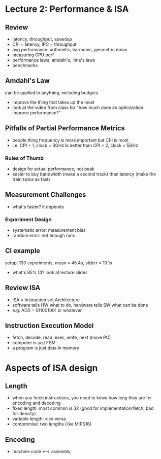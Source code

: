 # Lecture 2: Performance & ISA #

## Review ##
* latency, throughput, speedup
* CPI = latency, IPC = throughput
* avg performance: arithmetic, harmonic, geometric mean
* measuring CPU perf
* performance laws: amdahl's, little's laws
* benchmarks

## Amdahl's Law ##
can be applied to anything, including budgets
- improve the thing that takes up the most
- look at the video from class for
"how much does an optimization improve performance?"

## Pitfalls of Partial Performance Metrics ##
* people thing frequency is more important but CPI is most
* i.e. CPI = 1, clock = 3GHz is better than CPI = 2, clock = 5GHz

### Rules of Thumb ###
* design for actual performance, not peak
* easier to buy bandwidth (make a second track) than latency (make the train twice as fast)

## Measurement Challenges ##
* what's faster? it depends

### Experiment Design ###
* systematic error: measurement bias
* random error: not enough runs

## CI example ##
setup: 130 experiments, mean = 45.4s, stderr = 10.1s
* what's 95% CI? look at lecture slides

## Review ISA ##
* ISA = instruction set Architecture
* software tells HW what to do, hardware tells SW what can be done
* e.g. ADD = 011001001 or whatever

## Instruction Execution Model ##
* fetch, decode, read, exec, write, next (move PC)
* computer is just FSM
* a program is just data in memory

# Aspects of ISA design #

## Length ##
* when you fetch instructions, you need to know how long they are for encoding and decoding
* fixed length: most common is 32 (good for implementation/fetch, bad for density)
* variable length: vice versa
* compromise: two lengths (like MIPS16)

## Encoding ##
* machine code <--> assembly
